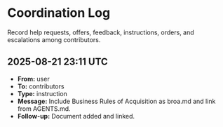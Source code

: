 # Coordination Log

Record help requests, offers, feedback, instructions, orders, and escalations among contributors.

<!--
Template:
## YYYY-MM-DD HH:MM UTC
- **From:** name
- **To:** name or team
- **Type:** request | offer | feedback | instruction | escalation
- **Message:** summary
- **Follow-up:** next steps
-->

## 2025-08-21 23:11 UTC
- **From:** user
- **To:** contributors
- **Type:** instruction
- **Message:** Include Business Rules of Acquisition as broa.md and link from AGENTS.md.
- **Follow-up:** Document added and linked.
